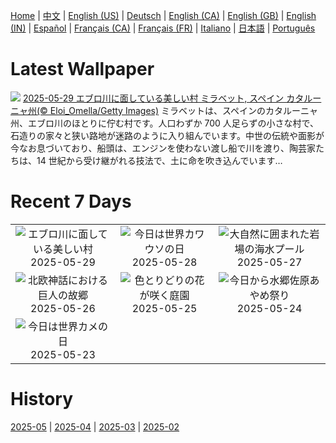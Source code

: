 [Home](../README.md) | [中文](zh-CN.md) | [English (US)](en-US.md) | [Deutsch](de-DE.md) | [English (CA)](en-CA.md) | [English (GB)](en-GB.md) | [English (IN)](en-IN.md) | [Español](es-ES.md) | [Français (CA)](fr-CA.md) | [Français (FR)](fr-FR.md) | [Italiano](it-IT.md) | [日本語](ja-JP.md) | [Português](pt-BR.md)

# Latest Wallpaper
![](https://www.bing.com/th?id=OHR.MiravetSpain_JA-JP1110549507_UHD.jpg)
[2025-05-29 エブロ川に面している美しい村 ミラベット, スペイン カタルーニャ州(© Eloi_Omella/Getty Images)](https://www.bing.com/th?id=OHR.MiravetSpain_JA-JP1110549507_UHD.jpg)
ミラベットは、スペインのカタルーニャ州、エブロ川のほとりに佇む村です。人口わずか 700 人足らずの小さな村で、石造りの家々と狭い路地が迷路のように入り組んでいます。中世の伝統や面影が今なお息づいており、船頭は、エンジンを使わない渡し船で川を渡り、陶芸家たちは、14 世紀から受け継がれる技法で、土に命を吹き込んでいます…

# Recent 7 Days
|  |  |  |
|:---:|:---:|:---:|
| ![](https://www.bing.com/th?id=OHR.MiravetSpain_JA-JP1110549507_400x240.jpg "エブロ川に面している美しい村") 2025-05-29 | ![](https://www.bing.com/th?id=OHR.KelpOtter_JA-JP0838803999_400x240.jpg "今日は世界カワウソの日") 2025-05-28 | ![](https://www.bing.com/th?id=OHR.MonaValePool_JA-JP0665807696_400x240.jpg "大自然に囲まれた岩場の海水プール") 2025-05-27 |
| ![](https://www.bing.com/th?id=OHR.JotunheimenPark_JA-JP7956990214_400x240.jpg "北欧神話における巨人の故郷") 2025-05-26 | ![](https://www.bing.com/th?id=OHR.ButchartFlowers_JA-JP0238801462_400x240.jpg "色とりどりの花が咲く庭園") 2025-05-25 | ![](https://www.bing.com/th?id=OHR.IrisSanguinea2025_JA-JP5445202799_400x240.jpg "今日から水郷佐原あやめ祭り") 2025-05-24 |
| ![](https://www.bing.com/th?id=OHR.ButterflyTurtle_JA-JP8547745457_400x240.jpg "今日は世界カメの日") 2025-05-23 |  |  |

# History
[2025-05](../archives/wallpaper/ja-JP/w_2025_05.md) | [2025-04](../archives/wallpaper/ja-JP/w_2025_04.md) | [2025-03](../archives/wallpaper/ja-JP/w_2025_03.md) | [2025-02](../archives/wallpaper/ja-JP/w_2025_02.md)
